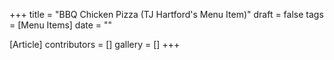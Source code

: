 +++
title = "BBQ Chicken Pizza (TJ Hartford's Menu Item)"
draft = false
tags = [Menu Items]
date = ""

[Article]
contributors = []
gallery = []
+++
